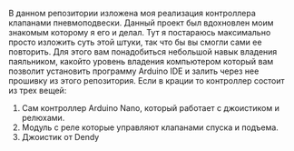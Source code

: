 В данном репозитории изложена моя реализация контроллера клапанами пневмоподвески. Данный проект был вдохновлен моим знакомым которому я его и делал. 
Тут я постараюсь максимально просто изложить суть этой штуки, так что бы вы смогли сами ее повторить. Для этого вам понадобиться небольшой навык владения паяльником, какойто уровень владения компьютером который вам позволит установить программу Arduino IDE и залить через нее прошивку из этого репозитория.
Если в крации то контроллер состоит из трех вещей:
1. Сам контроллер Arduino Nano, который работает с джоистиком и релюхами.
2. Модуль с реле которые управляют клапанами спуска и подъема.
3. Джоистик от Dendy
